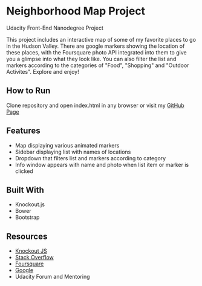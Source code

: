 # Neighborhood Map Project

Udacity Front-End Nanodegree Project

This project includes an interactive map of some of my favorite places to go in the Hudson Valley. There are google markers showing the location of these places, with the Foursquare photo API integrated into them to give you a glimpse into what they look like. You can also filter the list and markers according to the categories of "Food", "Shopping" and "Outdoor Activites". Explore and enjoy!

## How to Run

Clone repository and open index.html in any browser or visit my [GitHub Page](https://alyebea.github.io/frontend-nanodegree-neighborhood-map/)

## Features
* Map displaying various animated markers
* Sidebar displaying list with names of locations
* Dropdown that filters list and markers according to category
* Info window appears with name and photo when list item or marker is clicked

## Built With
* Knockout.js
* Bower
* Bootstrap

## Resources
* [Knockout JS](http://knockoutjs.com/)
* [Stack Overflow](https://stackoverflow.com/)
* [Foursquare](https://developer.foursquare.com)
* [Google](https://google.com)
* Udacity Forum and Mentoring


